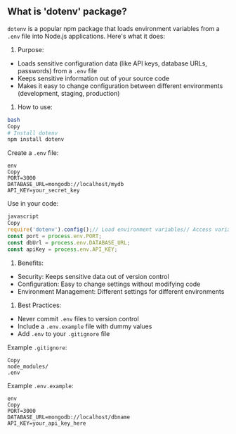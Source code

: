 
## What is 'dotenv' package?

`dotenv` is a popular npm package that loads environment variables from a `.env` file into Node.js applications. Here's what it does:

1. Purpose:
- Loads sensitive configuration data (like API keys, database URLs, passwords) from a `.env` file
- Keeps sensitive information out of your source code
- Makes it easy to change configuration between different environments (development, staging, production)
1. How to use:

```bash
bash
Copy
# Install dotenv
npm install dotenv

```

Create a `.env` file:

```
env
Copy
PORT=3000
DATABASE_URL=mongodb://localhost/mydb
API_KEY=your_secret_key

```

Use in your code:

```jsx
javascript
Copy
require('dotenv').config();// Load environment variables// Access variables using process.env
const port = process.env.PORT;
const dbUrl = process.env.DATABASE_URL;
const apiKey = process.env.API_KEY;

```

1. Benefits:
- Security: Keeps sensitive data out of version control
- Configuration: Easy to change settings without modifying code
- Environment Management: Different settings for different environments
1. Best Practices:
- Never commit `.env` files to version control
- Include a `.env.example` file with dummy values
- Add `.env` to your `.gitignore` file

Example `.gitignore`:

```
Copy
node_modules/
.env

```

Example `.env.example`:

```
env
Copy
PORT=3000
DATABASE_URL=mongodb://localhost/dbname
API_KEY=your_api_key_here

```